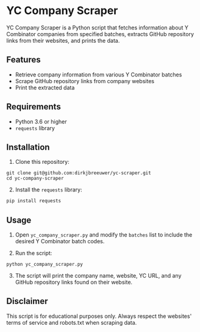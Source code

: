 # YC Company Scraper

YC Company Scraper is a Python script that fetches information about Y Combinator companies from specified batches, extracts GitHub repository links from their websites, and prints the data.

## Features

- Retrieve company information from various Y Combinator batches
- Scrape GitHub repository links from company websites
- Print the extracted data

## Requirements

- Python 3.6 or higher
- `requests` library

## Installation

1. Clone this repository:

```
git clone git@github.com:dirkjbreeuwer/yc-scraper.git
cd yc-company-scraper
```

2. Install the `requests` library:

```python
pip install requests
```

## Usage

1. Open `yc_company_scraper.py` and modify the `batches` list to include the desired Y Combinator batch codes.

2. Run the script:
```
python yc_company_scraper.py
```

3. The script will print the company name, website, YC URL, and any GitHub repository links found on their website.

## Disclaimer

This script is for educational purposes only. Always respect the websites' terms of service and robots.txt when scraping data.
